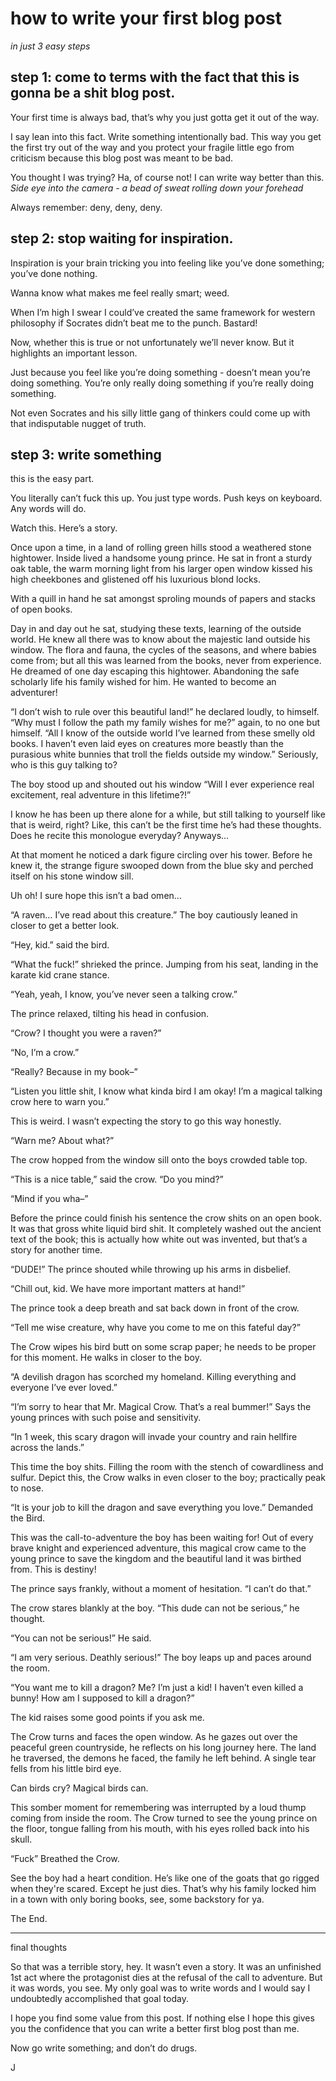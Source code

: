 # how to write your first blog post

_in just 3 easy steps_

## step 1: come to terms with the fact that this is gonna be a shit blog post.

Your first time is always bad, that’s why you just gotta get it out of the way.

I say lean into this fact. Write something intentionally bad. This way you get the first try out of the way and you protect your fragile little ego from criticism because this blog post was meant to be bad.

You thought I was trying? Ha, of course not! I can write way better than this. _Side eye into the camera - a bead of sweat rolling down your forehead_

Always remember: deny, deny, deny.

## step 2: stop waiting for inspiration.

Inspiration is your brain tricking you into feeling like you’ve done something; you’ve done nothing.

Wanna know what makes me feel really smart; weed.

When I’m high I swear I could’ve created the same framework for western philosophy if Socrates didn’t beat me to the punch. Bastard!

Now, whether this is true or not unfortunately we’ll never know. But it highlights an important lesson.

Just because you feel like you’re doing something - doesn’t mean you’re doing something. You’re only really doing something if you’re really doing something.

Not even Socrates and his silly little gang of thinkers could come up with that indisputable nugget of truth.

## step 3: write something

this is the easy part.

You literally can’t fuck this up. You just type words. Push keys on keyboard. Any words will do.

Watch this. Here’s a story.

Once upon a time, in a land of rolling green hills stood a weathered stone hightower. Inside lived a handsome young prince. He sat in front a sturdy oak table, the warm morning light from his larger open window kissed his high cheekbones and glistened off his luxurious blond locks.

With a quill in hand he sat amongst sproling mounds of papers and stacks of open books.

Day in and day out he sat, studying these texts, learning of the outside world. He knew all there was to know about the majestic land outside his window. The flora and fauna, the cycles of the seasons, and where babies come from; but all this was learned from the books, never from experience. He dreamed of one day escaping this hightower. Abandoning the safe scholarly life his family wished for him. He wanted to become an adventurer!

“I don’t wish to rule over this beautiful land!” he declared loudly, to himself. “Why must I follow the path my family wishes for me?” again, to no one but himself. “All I know of the outside world I’ve learned from these smelly old books. I haven’t even laid eyes on creatures more beastly than the purasious white bunnies that troll the fields outside my window.” Seriously, who is this guy talking to?

The boy stood up and shouted out his window “Will I ever experience real excitement, real adventure in this lifetime?!”

I know he has been up there alone for a while, but still talking to yourself like that is weird, right? Like, this can’t be the first time he’s had these thoughts. Does he recite this monologue everyday? Anyways…

At that moment he noticed a dark figure circling over his tower. Before he knew it, the strange figure swooped down from the blue sky and perched itself on his stone window sill.

Uh oh! I sure hope this isn’t a bad omen…

“A raven… I’ve read about this creature.” The boy cautiously leaned in closer to get a better look.

“Hey, kid.” said the bird.

“What the fuck!” shrieked the prince. Jumping from his seat, landing in the karate kid crane stance.

“Yeah, yeah, I know, you’ve never seen a talking crow.”

The prince relaxed, tilting his head in confusion.

“Crow? I thought you were a raven?”

“No, I’m a crow.”

“Really? Because in my book–”

“Listen you little shit, I know what kinda bird I am okay! I’m a magical talking crow here to warn you.”

This is weird. I wasn’t expecting the story to go this way honestly.

“Warn me? About what?”

The crow hopped from the window sill onto the boys crowded table top.

“This is a nice table,” said the crow. “Do you mind?”

“Mind if you wha–”

Before the prince could finish his sentence the crow shits on an open book. It was that gross white liquid bird shit. It completely washed out the ancient text of the book; this is actually how white out was invented, but that’s a story for another time.

“DUDE!” The prince shouted while throwing up his arms in disbelief.

“Chill out, kid. We have more important matters at hand!”

The prince took a deep breath and sat back down in front of the crow.

“Tell me wise creature, why have you come to me on this fateful day?”

The Crow wipes his bird butt on some scrap paper; he needs to be proper for this moment. He walks in closer to the boy.

“A devilish dragon has scorched my homeland. Killing everything and everyone I’ve ever loved.”

“I’m sorry to hear that Mr. Magical Crow. That’s a real bummer!” Says the young princes with such poise and sensitivity.

“In 1 week, this scary dragon will invade your country and rain hellfire across the lands.”

This time the boy shits. Filling the room with the stench of cowardliness and sulfur. Depict this, the Crow walks in even closer to the boy; practically peak to nose.

“It is your job to kill the dragon and save everything you love.” Demanded the Bird.

This was the call-to-adventure the boy has been waiting for! Out of every brave knight and experienced adventure, this magical crow came to the young prince to save the kingdom and the beautiful land it was birthed from. This is destiny!

The prince says frankly, without a moment of hesitation. “I can’t do that.”

The crow stares blankly at the boy. “This dude can not be serious,” he thought.

“You can not be serious!” He said.

“I am very serious. Deathly serious!” The boy leaps up and paces around the room.

“You want me to kill a dragon? Me? I’m just a kid! I haven’t even killed a bunny! How am I supposed to kill a dragon?”

The kid raises some good points if you ask me.

The Crow turns and faces the open window. As he gazes out over the peaceful green countryside, he reflects on his long journey here. The land he traversed, the demons he faced, the family he left behind. A single tear fells from his little bird eye.

Can birds cry? Magical birds can.

This somber moment for remembering was interrupted by a loud thump coming from inside the room. The Crow turned to see the young prince on the floor, tongue falling from his mouth, with his eyes rolled back into his skull.

“Fuck” Breathed the Crow.

See the boy had a heart condition. He’s like one of the goats that go rigged when they're scared. Except he just dies. That’s why his family locked him in a town with only boring books, see, some backstory for ya.

The End.

---

final thoughts

So that was a terrible story, hey. It wasn’t even a story. It was an unfinished 1st act where the protagonist dies at the refusal of the call to adventure. But it was words, you see. My only goal was to write words and I would say I undoubtedly accomplished that goal today.

I hope you find some value from this post. If nothing else I hope this gives you the confidence that you can write a better first blog post than me.

Now go write something; and don’t do drugs.

J
